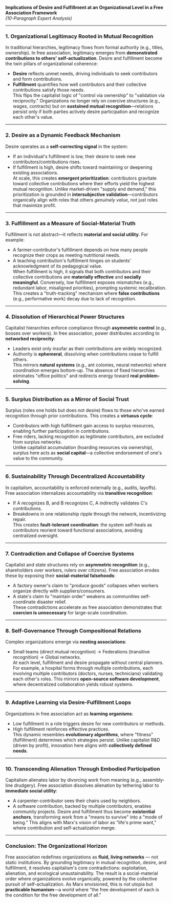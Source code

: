 **Implications of Desire and Fulfillment at an Organizational Level in a Free Association Framework**  
 *(10-Paragraph Expert Analysis)*

  ---
  
  ### **1. Organizational Legitimacy Rooted in Mutual Recognition**
  In traditional hierarchies, legitimacy flows from formal authority (e.g., titles, ownership). In free association, legitimacy emerges from **demonstrated contributions to others' self-actualization**. Desire and fulfillment become the twin pillars of organizational coherence:  
  - **Desire** reflects unmet needs, driving individuals to seek contributors and form contributions.  
  - **Fulfillment** quantifies how well contributors and their collective contributions satisfy those needs.  
  This flips the capitalist logic of "control via ownership" to "validation via reciprocity." Organizations no longer rely on coercive structures (e.g., wages, contracts) but on **sustained mutual recognition**—relations persist only if both parties actively desire participation and recognize each other's value.  
  
  ---
  
  ### **2. Desire as a Dynamic Feedback Mechanism**  
  Desire operates as a **self-correcting signal** in the system:  
  - If an individual's fulfillment is low, their desire to seek new contributors/contributions rises.  
  - If fulfillment is high, desire shifts toward maintaining or deepening existing associations.  
  At scale, this creates **emergent prioritization**: contributors gravitate toward collective contributions where their efforts yield the highest mutual recognition. Unlike market-driven "supply and demand," this prioritization is grounded in **intersubjective validation**—contributors organically align with roles that others *genuinely value*, not just roles that maximize profit.  
  
  ---
  
  ### **3. Fulfillment as a Measure of Social-Material Truth**  
  Fulfillment is not abstract—it reflects **material and social utility**. For example:  
  - A farmer-contributor's fulfillment depends on how many people recognize their crops as meeting nutritional needs.  
  - A teaching contribution's fulfillment hinges on students' acknowledgment of its pedagogical value.  
  When fulfillment is high, it signals that both contributors and their collective contributions are **materially effective** and **socially meaningful**. Conversely, low fulfillment exposes mismatches (e.g., redundant labor, misaligned priorities), prompting systemic recalibration. This creates a "truth-tracking" mechanism where **false contributions** (e.g., performative work) decay due to lack of recognition.  
  
  ---
  
  ### **4. Dissolution of Hierarchical Power Structures**  
  Capitalist hierarchies enforce compliance through **asymmetric control** (e.g., bosses over workers). In free association, power distributes according to **networked reciprocity**:  
  - Leaders exist only insofar as their contributions are widely recognized.  
  - Authority is **ephemeral**, dissolving when contributions cease to fulfill others.  
  This mirrors **natural systems** (e.g., ant colonies, neural networks) where coordination emerges bottom-up. The absence of fixed hierarchies eliminates "office politics" and redirects energy toward **real problem-solving**.  
  
  ---
  
  ### **5. Surplus Distribution as a Mirror of Social Trust**  
  Surplus (roles one holds but does not desire) flows to those who've earned recognition through prior contributions. This creates a **virtuous cycle**:  
  - Contributors with high fulfillment gain access to surplus resources, enabling further participation in contributions.  
  - Free riders, lacking recognition as legitimate contributors, are excluded from surplus networks.  
  Unlike capitalist accumulation (hoarding resources via ownership), surplus here acts as **social capital**—a collective endorsement of one's value to the community.  
  
  ---
  
  ### **6. Sustainability Through Decentralized Accountability**  
  In capitalism, accountability is enforced externally (e.g., audits, layoffs). Free association internalizes accountability via **transitive recognition**:  
  - If A recognizes B, and B recognizes C, A indirectly validates C's contributions.  
  - Breakdowns in one relationship ripple through the network, incentivizing repair.  
  This creates **fault-tolerant coordination**: the system self-heals as contributors reorient toward functional associations, avoiding centralized oversight.  
  
  ---
  
  ### **7. Contradiction and Collapse of Coercive Systems**  
  Capitalist and state structures rely on **asymmetric recognition** (e.g., shareholders over workers, rulers over citizens). Free association erodes these by exposing their **social-material falsehoods**:  
  - A factory owner's claim to "produce goods" collapses when workers organize directly with suppliers/consumers.  
  - A state's claim to "maintain order" weakens as communities self-coordinate disaster relief.  
  These contradictions accelerate as free association demonstrates that **coercion is unnecessary** for large-scale coordination.  
  
  ---
  
  ### **8. Self-Governance Through Compositional Relations**  
  Complex organizations emerge via **nesting associations**:  
  - Small teams (direct mutual recognition) → Federations (transitive recognition) → Global networks.  
  At each level, fulfillment and desire propagate without central planners. For example, a hospital forms through multiple contributions, each involving multiple contributors (doctors, nurses, technicians) validating each other's roles. This mirrors **open-source software development**, where decentralized collaboration yields robust systems.  
  
  ---
  
  ### **9. Adaptive Learning via Desire-Fulfillment Loops**  
  Organizations in free association act as **learning organisms**:  
  - Low fulfillment in a role triggers desire for new contributors or methods.  
  - High fulfillment reinforces effective practices.  
  This dynamic resembles **evolutionary algorithms**, where "fitness" (fulfillment) determines which strategies persist. Unlike capitalist R&D (driven by profit), innovation here aligns with **collectively defined needs**.  
  
  ---
  
  ### **10. Transcending Alienation Through Embodied Participation**  
  Capitalism alienates labor by divorcing work from meaning (e.g., assembly-line drudgery). Free association dissolves alienation by tethering labor to **immediate social utility**:  
  - A carpenter-contributor sees their chairs used by neighbors.
  - A software contribution, backed by multiple contributors, enables community projects.
  Desire and fulfillment thus become **existential anchors**, transforming work from a "means to survive" into a "mode of being." This aligns with Marx's vision of labor as "life's prime want," where contribution and self-actualization merge.  
  
  ---
  
  
  ### **Conclusion: The Organizational Horizon**  
  Free association redefines organizations as **fluid, living networks** — not static institutions. By grounding legitimacy in mutual recognition, desire, and fulfillment, it resolves capitalism's core contradictions: exploitation, alienation, and ecological unsustainability. The result is a social-material order where organizations evolve organically, powered by the collective pursuit of self-actualization. As Marx envisioned, this is not utopia but **practicable humanism**—a world where "the free development of each is the condition for the free development of all."